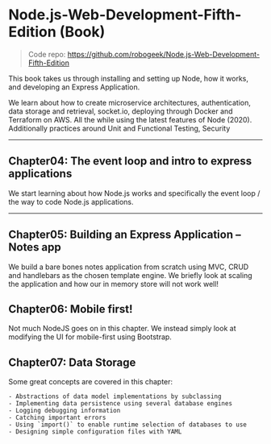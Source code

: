 # Node.js-Web-Development-Fifth-Edition (Book)

> Code repo: https://github.com/robogeek/Node.js-Web-Development-Fifth-Edition

This book takes us through installing and setting up Node, how it works, and developing an Express Application.

We learn about how to create microservice architectures, authentication, data storage and retrieval, socket.io, deploying through Docker and Terraform on AWS. All the while using the latest features of Node (2020). Additionally practices around Unit and Functional Testing, Security

---

## Chapter04: The event loop and intro to express applications

We start learning about how Node.js works and specifically the event loop / the way to code Node.js applications.

---

## Chapter05: Building an Express Application – Notes app

We build a bare bones notes application from scratch using MVC, CRUD and handlebars as the chosen template engine. We briefly look at scaling the application and how our in memory store will not work well!

## Chapter06: Mobile first!

Not much NodeJS goes on in this chapter. We instead simply look at modifying the UI for mobile-first using Bootstrap.

## Chapter07: Data Storage

Some great concepts are covered in this chapter:

    - Abstractions of data model implementations by subclassing
    - Implementing data persistence using several database engines
    - Logging debugging information
    - Catching important errors
    - Using `import()` to enable runtime selection of databases to use
    - Designing simple configuration files with YAML

